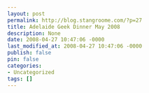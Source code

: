 ```yaml
---
layout: post
permalink: http://blog.stangroome.com/?p=27
title: Adelaide Geek Dinner May 2008
description: None
date: 2008-04-27 10:47:06 -0000
last_modified_at: 2008-04-27 10:47:06 -0000
publish: false
pin: false
categories:
- Uncategorized
tags: []
---
```

<![CDATA[

After the success of the [local geek dinner in early February](http://www.codeassassin.com/blog/PermaLink,guid,3d03ace8-1a30-4437-9152-275d08d7e7d3.aspx), I intended to organise another one in late March but I became a little overwhelmed at home and work and completely forgot to organise it. My apologies to those who had been looking forward to it.

However, I am now officially organising another dinner for Saturday May 17th. Instead of the usual location (where customer satisfaction has taken a turn for me) I will be relocating the dinner to another restaurant. I will strive to choose a replacement that is still located centrally, has good parking and public transport access, and affordable, enjoyable food with the option to split the bill.

At this point I'm considering [Caffe Amore](http://www.cafeamore.com.au/) on the corner of Pulteney and Pirie Streets in the CBD, about 400m from the previous venue. I enjoyed dinner there with friends a few weeks ago and was quite pleased with their food and service. Assuming I can book a table there for all the guests and no one suggests a better alternative, this will probably be the new venue.

I will be sending an email invitation to all the previous dinner guests but if you don't receive yours before May or haven't attended before and would like to join us, please don't hesitate to contact me as soon as possible so I can give the restaurant an accurate number of guests to expect.

I hope to see a few people who made it to [Code Camp Oz](http://www.codecampoz.com/) this year. I was unfortunately double-booked and unable to attend and would like to hear all about it.

]]>
